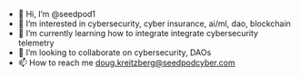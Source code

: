 - 👋 Hi, I’m @seedpod1
- 👀 I’m interested in cybersecurity, cyber insurance, ai/ml, dao, blockchain
- 🌱 I’m currently learning how to integrate integrate cybersecurity telemetry 
- 💞️ I’m looking to collaborate on cybersecurity, DAOs
- 📫 How to reach me doug.kreitzberg@seedpodcyber.com

<!---
seedpod1/seedpod1 is a ✨ special ✨ repository because its `README.md` (this file) appears on your GitHub profile.
You can click the Preview link to take a look at your changes.
--->
